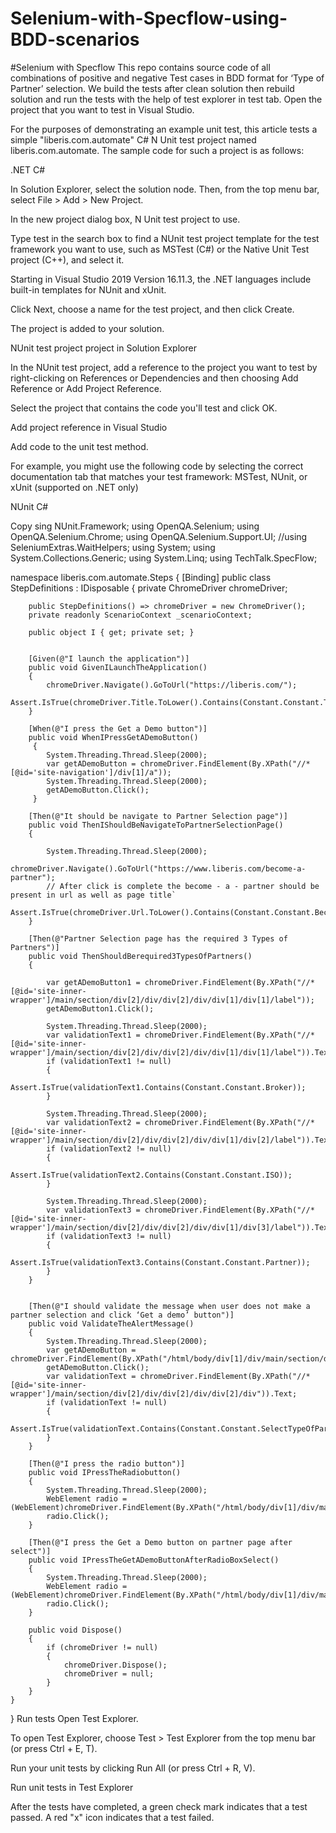# Selenium-with-Specflow-using-BDD-scenarios
#Selenium with Specflow
This repo contains source code of all combinations of positive and negative Test cases in BDD format for ‘Type of Partner’ selection.
We build the tests after clean solution then rebuild solution and run the tests with the help of test explorer in test tab.
Open the project that you want to test in Visual Studio.

For the purposes of demonstrating an example unit test, this article tests a simple "liberis.com.automate" C# N Unit test project named liberis.com.automate. The sample code for such a project is as follows:

.NET
C#

In Solution Explorer, select the solution node. Then, from the top menu bar, select File > Add > New Project.

In the new project dialog box, N Unit test project to use.

Type test in the search box to find a NUnit test project template for the test framework you want to use, such as MSTest (C#) or the Native Unit Test project (C++), and select it.

Starting in Visual Studio 2019 Version 16.11.3, the .NET languages include built-in templates for NUnit and xUnit.

Click Next, choose a name for the test project, and then click Create.

The project is added to your solution.

NUnit test project project in Solution Explorer

In the NUnit test project, add a reference to the project you want to test by right-clicking on References or Dependencies and then choosing Add Reference or Add Project Reference.

Select the project that contains the code you'll test and click OK.

Add project reference in Visual Studio

Add code to the unit test method.

For example, you might use the following code by selecting the correct documentation tab that matches your test framework: MSTest, NUnit, or xUnit (supported on .NET only)

NUnit
C#

Copy
sing NUnit.Framework;
using OpenQA.Selenium;
using OpenQA.Selenium.Chrome;
using OpenQA.Selenium.Support.UI;
//using SeleniumExtras.WaitHelpers;
using System;
using System.Collections.Generic;
using System.Linq;
using TechTalk.SpecFlow;

namespace liberis.com.automate.Steps
{
    [Binding]
    public class StepDefinitions : IDisposable
    {
        private ChromeDriver chromeDriver;

        public StepDefinitions() => chromeDriver = new ChromeDriver();
        private readonly ScenarioContext _scenarioContext;

        public object I { get; private set; }

       
        [Given(@"I launch the application")]
        public void GivenILaunchTheApplication()
        {
            chromeDriver.Navigate().GoToUrl("https://liberis.com/");
            Assert.IsTrue(chromeDriver.Title.ToLower().Contains(Constant.Constant.Title));
        }

        [When(@"I press the Get a Demo button")]
        public void WhenIPressGetADemoButton()
         {
            System.Threading.Thread.Sleep(2000);
            var getADemoButton = chromeDriver.FindElement(By.XPath("//*[@id='site-navigation']/div[1]/a"));
            System.Threading.Thread.Sleep(2000);
            getADemoButton.Click();
         }

        [Then(@"It should be navigate to Partner Selection page")]
        public void ThenIShouldBeNavigateToPartnerSelectionPage()
        {

            System.Threading.Thread.Sleep(2000);
            chromeDriver.Navigate().GoToUrl("https://www.liberis.com/become-a-partner");
            // After click is complete the become - a - partner should be present in url as well as page title`
            Assert.IsTrue(chromeDriver.Url.ToLower().Contains(Constant.Constant.Becomeapartner));
        }

        [Then(@"Partner Selection page has the required 3 Types of Partners")]
        public void ThenShouldBerequired3TypesOfPartners()
        {

            var getADemoButton1 = chromeDriver.FindElement(By.XPath("//*[@id='site-inner-wrapper']/main/section/div[2]/div/div[2]/div/div[1]/div[1]/label"));
            getADemoButton1.Click();

            System.Threading.Thread.Sleep(2000);
            var validationText1 = chromeDriver.FindElement(By.XPath("//*[@id='site-inner-wrapper']/main/section/div[2]/div/div[2]/div/div[1]/div[1]/label")).Text;
            if (validationText1 != null)
            {
                Assert.IsTrue(validationText1.Contains(Constant.Constant.Broker));
            }

            System.Threading.Thread.Sleep(2000);
            var validationText2 = chromeDriver.FindElement(By.XPath("//*[@id='site-inner-wrapper']/main/section/div[2]/div/div[2]/div/div[1]/div[2]/label")).Text;
            if (validationText2 != null)
            {
                Assert.IsTrue(validationText2.Contains(Constant.Constant.ISO));
            }

            System.Threading.Thread.Sleep(2000);
            var validationText3 = chromeDriver.FindElement(By.XPath("//*[@id='site-inner-wrapper']/main/section/div[2]/div/div[2]/div/div[1]/div[3]/label")).Text;
            if (validationText3 != null)
            {
                Assert.IsTrue(validationText3.Contains(Constant.Constant.Partner));
            }
        }


        [Then(@"I should validate the message when user does not make a partner selection and click ‘Get a demo’ button")]
        public void ValidateTheAlertMessage()
        {
            System.Threading.Thread.Sleep(2000);
            var getADemoButton = chromeDriver.FindElement(By.XPath("/html/body/div[1]/div/main/section/div[2]/div/div[2]/div/a"));
            getADemoButton.Click();
            var validationText = chromeDriver.FindElement(By.XPath("//*[@id='site-inner-wrapper']/main/section/div[2]/div/div[2]/div/div[2]/div")).Text;
            if (validationText != null)
            {
                Assert.IsTrue(validationText.Contains(Constant.Constant.SelectTypeOfPartner));
            }
        }

        [Then(@"I press the radio button")]
        public void IPressTheRadiobutton()
        {
            System.Threading.Thread.Sleep(2000);
            WebElement radio = (WebElement)chromeDriver.FindElement(By.XPath("/html/body/div[1]/div/main/section/div[2]/div/div[2]/div/div[1]/div[1]/label"));
            radio.Click();
        }

        [Then(@"I press the Get a Demo button on partner page after select")]
        public void IPressTheGetADemoButtonAfterRadioBoxSelect()
        {
            System.Threading.Thread.Sleep(2000);
            WebElement radio = (WebElement)chromeDriver.FindElement(By.XPath("/html/body/div[1]/div/main/section/div[2]/div/div[2]/div/a"));
            radio.Click();
        }

        public void Dispose()
        {
            if (chromeDriver != null)
            {
                chromeDriver.Dispose();
                chromeDriver = null;
            }
        }
    }
}
Run tests
Open Test Explorer.

To open Test Explorer, choose Test > Test Explorer from the top menu bar (or press Ctrl + E, T).

Run your unit tests by clicking Run All (or press Ctrl + R, V).

Run unit tests in Test Explorer

After the tests have completed, a green check mark indicates that a test passed. A red "x" icon indicates that a test failed.

